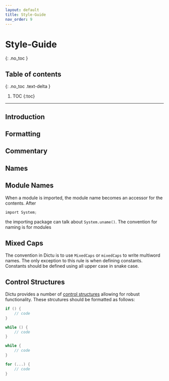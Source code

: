```yaml
---
layout: default
title: Style-Guide
nav_order: 9
---
```


# Style-Guide
{: .no_toc }

## Table of contents
{: .no_toc .text-delta }

1. TOC
{:toc}

---

## Introduction

## Formatting

## Commentary

## Names

## Module Names

When a module is imported, the module name becomes an accessor for the contents. After

```cs
import System;
```

the importing package can talk about `System.uname()`. The convention for naming is for modules

## Mixed Caps

The convention in Dictu is to use `MixedCaps` or `mixedCaps` to write multiword names. The only exception to this rule is when defining constants. Constants should be defined using all upper case in snake case.

## Control Structures

Dictu provides a number of [control structures](https://dictu-lang.com/docs/control-flow/) allowing for robust functionality. These strcutures should be formatted as follows:

```cs
if () {
    // code
}
```

```cs
while () {
    // code
}

while {
    // code
}
```

```cs
for (...) {
    // code
}
```